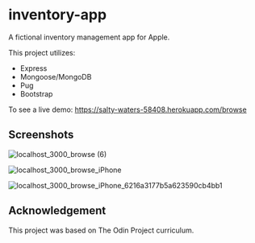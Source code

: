 # inventory-app

A fictional inventory management app for Apple.

This project utilizes:
<ul>
  <li>Express</li>
  <li>Mongoose/MongoDB</li>
  <li>Pug</li>
  <li>Bootstrap</li>
</ul>

To see a live demo: https://salty-waters-58408.herokuapp.com/browse

<h2>Screenshots</h2>

![localhost_3000_browse (6)](https://user-images.githubusercontent.com/93222500/155610912-b9fca6d4-f459-46a6-bbaa-b2929533f325.png)

![localhost_3000_browse_iPhone](https://user-images.githubusercontent.com/93222500/155610904-4ad243f6-1f95-4de4-8439-0605a8c8fbba.png)

![localhost_3000_browse_iPhone_6216a3177b5a623590cb4bb1](https://user-images.githubusercontent.com/93222500/155611037-0059c29a-5246-4935-9caf-dbd728eff777.png)

<h2>Acknowledgement</h2>

This project was based on The Odin Project curriculum.
